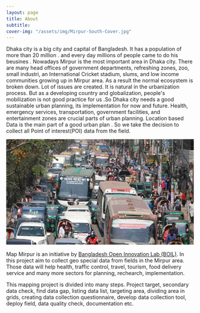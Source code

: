 ```yaml
---
layout: page
title: About
subtitle:
cover-img: "/assets/img/Mirpur-South-Cover.jpg"
---
```


Dhaka city is a big city and capital of Bangladesh. It has a population of more than 20 million . and every day millions of people came to do his beusines . Nowadays Mirpur is the most important area in Dhaka city. There are many head offices of government departments, refreshing zones, zoo, small industri, an International Cricket stadium, slums, and low income communities  growing up in Mirpur area. As a result the normal ecosystem is broken down. Lot of issues are created. It is natural in the urbanization process. But as a developing country and globalization, people's mobilization is not good practice for us .So Dhaka city needs a good sustainable urban planning, its implementation for now and future. Health, emergency services, transportation, government facilities, and entertainment zones are crucial parts of urban planning. Location based Data is the main part of a good urban plan . So we take the decision to collect all Point of interest(POI) data from the field.

![traffic](/assets/img/jam.jpg)

Map Mirpur is an initiative by [Bangladesh Open Innovation Lab (BOIL)](https://boiledbhoot.org/). In this project aim to collect geo special data from fields in the Mirpur area. Those data will help health, traffic control, travel, tourism, food delivery service and many more sectors for planning, rechearch, implementation. 

This mapping project is divided into many steps. Project target, secondary data check, find data gap, listing data list, targeting area, dividing area in grids, creating data collection questionnaire, develop data collection tool, deploy field, data quality check, documentation etc.

